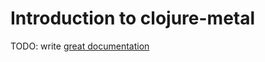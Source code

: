 # Introduction to clojure-metal

TODO: write [great documentation](http://jacobian.org/writing/great-documentation/what-to-write/)
